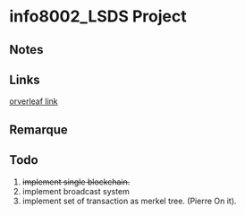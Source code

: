 # info8002_LSDS Project

## Notes

## Links

[orverleaf link](https://www.overleaf.com/5154783312jffsnfwyqfqp)

## Remarque

## Todo

1. ~~implement single blockchain.~~
2. implement broadcast system
3. implement set of transaction as merkel tree. (Pierre On it).
